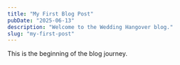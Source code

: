 ```yaml
---
title: "My First Blog Post"
pubDate: "2025-06-13"
description: "Welcome to the Wedding Hangover blog."
slug: "my-first-post"
---
```

This is the beginning of the blog journey.
